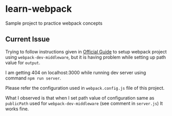 # learn-webpack
Sample project to practice webpack concepts

## Current Issue

Trying to follow instructions given in [Official Guide](https://webpack.js.org/guides/development/#using-webpack-dev-middleware) to setup webpack project using `webpack-dev-middleware`, but it is having problem while setting up path value for `output`.

I am getting 404 on localhost:3000 while running dev server using command `npm run server`.

Please refer the configuration used in `webpack.config.js` file of this project.

What I observed is that when I set path value of configuration same as `publicPath` used for `webpack-dev-middleware` (see comment in `server.js`) It works fine.